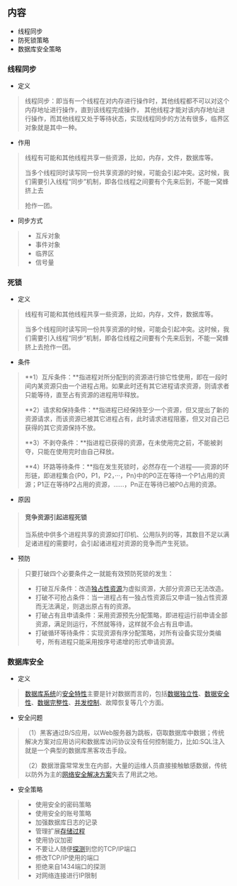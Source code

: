## 内容



- 线程同步
- 防死锁策略
- 数据库安全策略



### 线程同步



- 定义

> 线程同步：即当有一个线程在对内存进行操作时，其他线程都不可以对这个内存地址进行操作，直到该线程完成操作， 其他线程才能对该内存地址进行操作，而其他线程又处于等待状态，实现线程同步的方法有很多，临界区对象就是其中一种。

- 作用

> 线程有可能和其他线程共享一些资源，比如，内存，文件，数据库等。
>
> 当多个线程同时读写同一份共享资源的时候，可能会引起冲突。这时候，我们需要引入线程“同步”机制，即各位线程之间要有个先来后到，不能一窝蜂挤上去
>
> 抢作一团。

- 同步方式

> - 互斥对象
> - 事件对象
> - 临界区
> - 信号量



### 死锁

- 定义

> 线程有可能和其他线程共享一些资源，比如，内存，文件，数据库等。
>
> 当多个线程同时读写同一份共享资源的时候，可能会引起冲突。这时候，我们需要引入线程“同步”机制，即各位线程之间要有个先来后到，不能一窝蜂挤上去抢作一团。

- 条件

> **1）互斥条件：**指进程对所分配到的资源进行排它性使用，即在一段时间内某资源只由一个进程占用。如果此时还有其它进程请求资源，则请求者只能等待，直至占有资源的进程用毕释放。
>
> **2）请求和保持条件：**指进程已经保持至少一个资源，但又提出了新的资源请求，而该资源已被其它进程占有，此时请求进程阻塞，但又对自己已获得的其它资源保持不放。
>
> **3）不剥夺条件：**指进程已获得的资源，在未使用完之前，不能被剥夺，只能在使用完时由自己释放。
>
> **4）环路等待条件：**指在发生死锁时，必然存在一个进程——资源的环形链，即进程集合{P0，P1，P2，···，Pn}中的P0正在等待一个P1占用的资源；P1正在等待P2占用的资源，……，Pn正在等待已被P0占用的资源。

- 原因

> #### 竞争资源引起进程死锁
>
> 当系统中供多个进程共享的资源如打印机、公用队列的等，其数目不足以满足诸进程的需要时，会引起诸进程对资源的竞争而产生死锁。

- 预防

> 只要打破四个必要条件之一就能有效预防死锁的发生：
>
> - 打破互斥条件：改造[独占性资源](https://baike.baidu.com/item/独占性资源/8141009)为虚拟资源，大部分资源已无法改造。
> - 打破不可抢占条件：当一进程占有一独占性资源后又申请一独占性资源而无法满足，则退出原占有的资源。
> - 打破占有且申请条件：采用资源预先分配策略，即进程运行前申请全部资源，满足则运行，不然就等待，这样就不会占有且申请。
> - 打破循环等待条件：实现资源有序分配策略，对所有设备实现分类编号，所有进程只能采用按序号递增的形式申请资源。



### 数据库安全

- 定义

> [数据库系统](https://baike.baidu.com/item/数据库系统/215176)的[安全特性](https://baike.baidu.com/item/安全特性/10840670)主要是针对数据而言的，包括[数据独立性](https://baike.baidu.com/item/数据独立性/2369087)、[数据安全性](https://baike.baidu.com/item/数据安全性/4287416)、[数据完整性](https://baike.baidu.com/item/数据完整性/110071)、[并发控制](https://baike.baidu.com/item/并发控制/3543545)、故障恢复等几个方面。

- 安全问题

> （1）黑客通过B/S应用，以Web服务器为跳板，窃取数据库中数据；传统解决方案对应用访问和数据库访问协议没有任何控制能力，比如:SQL注入就是一个典型的数据库黑客攻击手段。
>
> （2）数据泄露常常发生在内部，大量的运维人员直接接触敏感数据，传统以防外为主的[网络安全解决方案](https://baike.baidu.com/item/网络安全解决方案/8772233)失去了用武之地。

- 安全策略

> - 使用安全的密码策略
> - 使用安全的账号策略
> - 加强数据库日志的记录
> - 管理扩展[存储过程](https://baike.baidu.com/item/存储过程)
> - 使用协议加密
> - 不要让人随便[探测](https://baike.baidu.com/item/探测)到您的TCP/IP端口
> - 修改TCP/IP使用的端口
> - 拒绝来自1434端口的探测
> - 对网络连接进行IP限制